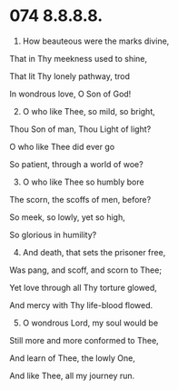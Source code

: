# 074 8.8.8.8.

1.  How beauteous were the marks divine,

That in Thy meekness used to shine,

That lit Thy lonely pathway, trod

In wondrous love, O Son of God!

2.  O who like Thee, so mild, so bright,

Thou Son of man, Thou Light of light?

O who like Thee did ever go

So patient, through a world of woe?

3.  O who like Thee so humbly bore

The scorn, the scoffs of men, before?

So meek, so lowly, yet so high,

So glorious in humility?

4.  And death, that sets the prisoner free,

Was pang, and scoff, and scorn to Thee;

Yet love through all Thy torture glowed,

And mercy with Thy life-blood flowed.

5.  O wondrous Lord, my soul would be

Still more and more conformed to Thee,

And learn of Thee, the lowly One,

And like Thee, all my journey run.

